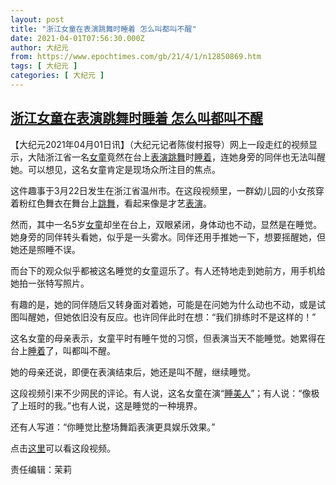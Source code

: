 ```yaml
---
layout: post
title: "浙江女童在表演跳舞时睡着 怎么叫都叫不醒"
date: 2021-04-01T07:56:30.000Z
author: 大纪元
from: https://www.epochtimes.com/gb/21/4/1/n12850869.htm
tags: [ 大纪元 ]
categories: [ 大纪元 ]
---
```

<!--1617263790000-->
[浙江女童在表演跳舞时睡着 怎么叫都叫不醒](https://www.epochtimes.com/gb/21/4/1/n12850869.htm)
------

<div>
<p>【大纪元2021年04月01日讯】（大纪元记者陈俊村报导）网上一段走红的视频显示，大陆浙江省一名<a href="https://www.epochtimes.com/gb/tag/%E5%A5%B3%E7%AB%A5.html">女童</a>竟然在台上<a href="https://www.epochtimes.com/gb/tag/%E8%A1%A8%E6%BC%94.html">表演</a><a href="https://www.epochtimes.com/gb/tag/%E8%B7%B3%E8%88%9E.html">跳舞</a>时<a href="https://www.epochtimes.com/gb/tag/%E7%9D%A1%E7%9D%80.html">睡着</a>，连她身旁的同伴也无法叫醒她。可以想见，这名女童肯定是现场众所注目的焦点。</p><p>这件趣事于3月22日发生在浙江省温州市。在这段视频里，一群幼儿园的小女孩穿着粉红色舞衣在舞台上<a href="https://www.epochtimes.com/gb/tag/%E8%B7%B3%E8%88%9E.html">跳舞</a>，看起来像是才艺<a href="https://www.epochtimes.com/gb/tag/%E8%A1%A8%E6%BC%94.html">表演</a>。</p><p>然而，其中一名5岁<a href="https://www.epochtimes.com/gb/tag/%E5%A5%B3%E7%AB%A5.html">女童</a>却坐在台上，双眼紧闭，身体动也不动，显然是在睡觉。她身旁的同伴转头看她，似乎是一头雾水。同伴还用手推她一下，想要摇醒她，但她还是照睡不误。</p><p>而台下的观众似乎都被这名睡觉的女童逗乐了。有人还特地走到她前方，用手机给她拍一张特写照片。</p><p>有趣的是，她的同伴随后又转身面对着她，可能是在问她为什么动也不动，或是试图叫醒她，但她依旧没有反应。也许同伴此时在想：“我们排练时不是这样的！”</p><p>这名女童的母亲表示，女童平时有睡午觉的习惯，但表演当天不能睡觉。她累得在台上<a href="https://www.epochtimes.com/gb/tag/%E7%9D%A1%E7%9D%80.html">睡着</a>了，叫都叫不醒。</p><p>她的母亲还说，即便在表演结束后，她还是叫不醒，继续睡觉。</p><p>这段视频引来不少网民的评论。有人说，这名女童在演“<a href="https://www.epochtimes.com/gb/tag/%E7%9D%A1%E7%BE%8E%E4%BA%BA.html">睡美人</a>”；有人说：“像极了上班时的我。”也有人说，这是睡觉的一种境界。</p><p>还有人写道：“你睡觉比整场舞蹈表演更具娱乐效果。”</p><p>点击<u><a href="https://www.youtube.com/watch?v=7-xFxH5weq8&amp;ab_channel=SouthChinaMorningPost" target="_blank" rel="noopener noreferrer">这里</a></u>可以看这段视频。</p><p>责任编辑：茉莉</p>
</div>
